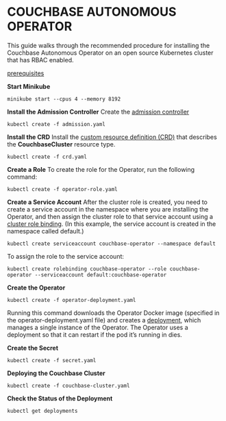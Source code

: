 # COUCHBASE AUTONOMOUS OPERATOR

This guide walks through the recommended procedure for installing the Couchbase Autonomous Operator on an open source Kubernetes cluster that has RBAC enabled.

[prerequisites](https://docs.couchbase.com/operator/current/prerequisite-and-setup.html)

**Start Minikube**
```
minikube start --cpus 4 --memory 8192
```

**Install the Admission Controller**
Create the [admission controller](https://docs.couchbase.com/operator/current/install-admission-controller.html)
```
kubectl create -f admission.yaml
```

**Install the CRD**
Install the [custom resource definition (CRD)](https://kubernetes.io/docs/concepts/extend-kubernetes/api-extension/custom-resources/#customresourcedefinitions)
that describes the **CouchbaseCluster** resource type. 
```
kubectl create -f crd.yaml
```

**Create a Role**
To create the role for the Operator, run the following command:
```
kubectl create -f operator-role.yaml
```

**Create a Service Account**
After the cluster role is created, you need to create a service account in the namespace where you are installing the Operator, and then assign the cluster role to that service account using a [cluster role binding](https://kubernetes.io/docs/reference/access-authn-authz/rbac/#api-overview). (In this example, the service account is created in the namespace called default.)
```
kubectl create serviceaccount couchbase-operator --namespace default
```

To assign the role to the service account:
```
kubectl create rolebinding couchbase-operator --role couchbase-operator --serviceaccount default:couchbase-operator
```

**Create the Operator**
```
kubectl create -f operator-deployment.yaml
```

Running this command downloads the Operator Docker image (specified in the operator-deployment.yaml file) and creates a [deployment](https://kubernetes.io/docs/concepts/workloads/controllers/deployment/), which manages a single instance of the Operator. The Operator uses a deployment so that it can restart if the pod it’s running in dies.

**Create the Secret**
```
kubectl create -f secret.yaml
```

**Deploying the Couchbase Cluster**
```
kubectl create -f couchbase-cluster.yaml
```

**Check the Status of the Deployment**
```
kubectl get deployments
```